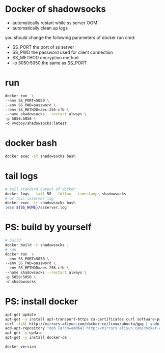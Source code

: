 # Docker of shadowsocks

* automatically restart while ss server OOM
* automatically clean up logs

you should change the following parameters of docker run cmd:

* SS_PORT the port of ss server
* SS_PWD the password used for client connection
* SS_METHOD encryption method
* -p 5050:5050 the same as SS_PORT

# run
```bash
docker run  \
--env SS_PORT=5050 \
--env SS_PWD=password \
--env SS_METHOD=aes-256-cfb \
--name shadowsocks --restart always \
-p 5050:5050 \
-d vvqboy/shadowsocks:latest
```

# docker bash
```bash
docker exec -it shadowsocks bash
```

# tail logs
```bash
# tail standard output of docker
docker logs --tail 50 --follow --timestamps shadowsocks
# or tail ssserver log
docker exec -it shadowsocks bash
less ${SS_HOME}/ssserver.log
```

# PS: build by yourself
```bash
# build
docker build -t shadowsocks .
# run
docker run  \
--env SS_PORT=5050 \
--env SS_PWD=password \
--env SS_METHOD=aes-256-cfb \
--name shadowsocks --restart always \
-p 5050:5050 \
-d shadowsocks
```

# PS: install docker
```bash
apt-get update
apt-get -y install apt-transport-https ca-certificates curl software-properties-common
curl -fsSL http://mirrors.aliyun.com/docker-ce/linux/ubuntu/gpg | sudo apt-key add -
add-apt-repository "deb [arch=amd64] http://mirrors.aliyun.com/docker-ce/linux/ubuntu $(lsb_release -cs) stable"
apt-get -y update
apt-get -y install docker-ce
 
docker version
```